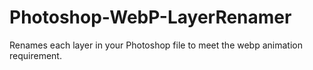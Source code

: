 # Photoshop-WebP-LayerRenamer
Renames each layer in your Photoshop file to meet the webp animation requirement.
